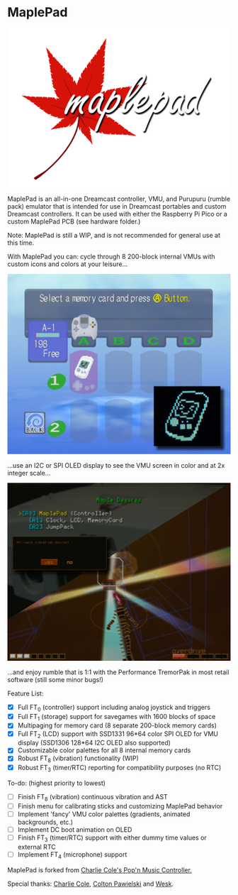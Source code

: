 # MaplePad<br/>

<img src="maplepad_logo_shadow.png" width="500">

MaplePad is an all-in-one Dreamcast controller, VMU, and Purupuru (rumble pack) emulator that is intended for use in Dreamcast portables and custom Dreamcast controllers. It can be used with either the Raspberry Pi Pico or a custom MaplePad PCB (see hardware folder.) 

Note: MaplePad is still a WIP, and is not recommended for general use at this time.

With MaplePad you can: cycle through 8 200-block internal VMUs with custom icons and colors at your leisure...

<img src="vmu.png" width="750">

...use an I2C or SPI OLED display to see the VMU screen in color and at 2x integer scale...

<img src="purupuru.png" width="750">

...and enjoy rumble that is 1:1 with the Performance TremorPak in most retail software (still some minor bugs!)

Feature List:
- [x] Full FT<sub>0</sub> (controller) support including analog joystick and triggers
- [x] Full FT<sub>1</sub> (storage) support for savegames with 1600 blocks of space
- [x] Multipaging for memory card (8 separate 200-block memory cards)
- [x] Full FT<sub>2</sub> (LCD) support with SSD1331 96\*64 color SPI OLED for VMU display (SSD1306 128\*64 I2C OLED also supported)
- [x] Customizable color palettes for all 8 internal memory cards
- [x] Robust FT<sub>8</sub> (vibration) functionality (WIP)
- [x] Robust FT<sub>3</sub> (timer/RTC) reporting for compatibility purposes (no RTC)

To-do: (highest priority to lowest)
- [ ] Finish FT<sub>8</sub> (vibration) continuous vibration and AST
- [ ] Finish menu for calibrating sticks and customizing MaplePad behavior
- [ ] Implement 'fancy' VMU color palettes (gradients, animated backgrounds, etc.)
- [ ] Implement DC boot animation on OLED
- [ ] Finish FT<sub>3</sub> (timer/RTC) support with either dummy time values or external RTC
- [ ] Implement FT<sub>4</sub> (microphone) support

MaplePad is forked from [Charlie Cole's Pop'n Music Controller.](https://github.com/charcole/Dreamcast-PopnMusic)

Special thanks: [Charlie Cole](https://github.com/charcole), [Colton Pawielski](https://github.com/cepawiel) and [Wesk](https://www.youtube.com/channel/UCYAwbbBxi5_LK8WVrD10SUw).
